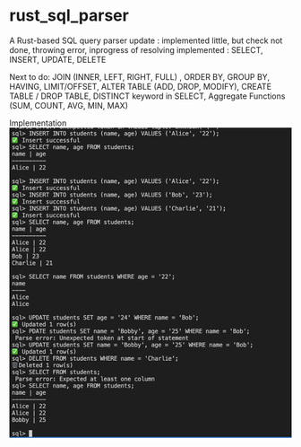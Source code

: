 # rust_sql_parser
A Rust-based SQL query parser 
update : implemented little, but check not done, throwing error, inprogress of resolving
implemented :
SELECT, INSERT, UPDATE, DELETE

Next to do:
JOIN (INNER, LEFT, RIGHT, FULL) ,  ORDER BY,  GROUP BY,  HAVING,  LIMIT/OFFSET,  ALTER TABLE (ADD, DROP, MODIFY),  CREATE TABLE / DROP TABLE,  DISTINCT keyword in SELECT,  Aggregate Functions (SUM, COUNT, AVG, MIN, MAX)

Implementation
![alt text](image.png)